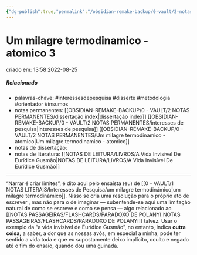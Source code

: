 ```yaml
---
{"dg-publish":true,"permalink":"/obsidian-remake-backup/0-vault/2-notas-permanentes/um-milagre-termodinamico-atomico-3/","tags":["permanente","interessesdepesquisa","disserte","metodologia","orientador","insumos"],"dgHomeLink":true,"dgShowLocalGraph":true,"dgShowFileTree":true,"dgEnableSearch":true,"noteIcon":""}
---
```


# Um milagre termodinamico - atomico 3
criado em: 13:58 2022-08-25

##### Relacionado
- palavras-chave: #interessesdepesquisa  #disserte #metodologia #orientador #insumos
- notas permanentes: [[OBSIDIAN-REMAKE-BACKUP/0 - VAULT/2 NOTAS PERMANENTES/dissertação index\|dissertação index]] [[OBSIDIAN-REMAKE-BACKUP/0 - VAULT/2 NOTAS PERMANENTES/interesses de pesquisa\|interesses de pesquisa]] [[OBSIDIAN-REMAKE-BACKUP/0 - VAULT/2 NOTAS PERMANENTES/Um milagre termodinamico - atomico\|Um milagre termodinamico - atomico]]
- notas de dissertação:
- notas de literatura: [[NOTAS DE LEITURA/LIVROS/A Vida Invisível De Eurídice Gusmão\|NOTAS DE LEITURA/LIVROS/A Vida Invisível De Eurídice Gusmão]]

---
“Narrar é criar limites”, é dito aqui pelo ensaísta (eu) de [[0 - VAULT/1 NOTAS LITERAIS/Interesses de Pesquisa/um milagre termodinámico\|um milagre termodinámico]]. Nisso se cria uma resolução para o próprio ato de escrever , mas não para o de imaginar — subentende-se aqui uma limitação natural de como se escreve e como se pensa — algo relacionado ao [[NOTAS PASSAGEIRAS/FLASHCARDS/PARADOXO DE POLANYI\|NOTAS PASSAGEIRAS/FLASHCARDS/PARADOXO DE POLANYI]] talvez.  Usar o exemplo da “a vida invisível de Eurídice Gusmão”, no entanto, indica **outra coisa,** a saber, a dor que as nossas avós, em especial a minha, pode ter sentido a vida toda e que eu supostamente deixo implícito, oculto e negado até o fim do ensaio, quando dou uma guinada. 

